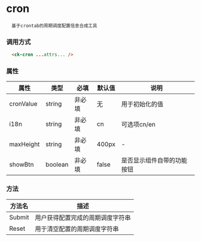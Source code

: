# cron

```
  基于crontab的周期调度配置信息合成工具
```

### 调用方式

```html
  <ck-cron ...attrs... />
```

### 属性
|属性|类型|必填|默认值|说明|
|-|-|-|-|-|
| cronValue |string|非必填|无|用于初始化的值|
| i18n |string|非必填|cn|可选项cn/en|
| maxHeight |string|非必填|400px|-|
| showBtn |boolean|非必填|false|是否显示组件自带的功能按钮|

### 方法
  |方法名|描述|
  |-|-|
  |Submit|用户获得配置完成的周期调度字符串|
  |Reset|用于清空配置的周期调度字符串|
